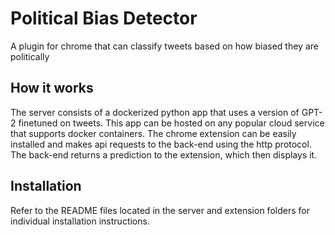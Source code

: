 # Political Bias Detector
A plugin for chrome that can classify tweets based on how biased they are politically

## How it works
The server consists of a dockerized python app that uses a version of GPT-2 finetuned on tweets. This app can be hosted on any popular cloud service that supports docker containers. The chrome extension can be easily installed and makes api requests to the back-end using the http protocol. The back-end returns a prediction to the extension, which then displays it.

## Installation
Refer to the README files located in the server and extension folders for individual installation instructions.
